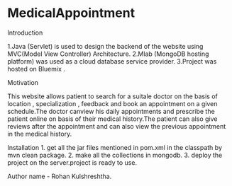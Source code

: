 # MedicalAppointment
Introduction

1.Java (Servlet) is used to design the backend of the website using MVC(Model View Controller) Architecture.
2.Mlab (MongoDB hosting platform) was used as a cloud database service provider.
3.Project was hosted on Bluemix .

Motivation

This website allows patient to search for a suitale doctor on the basis of location , specialization , feedback and book an appointment on a given schedule.The doctor canview his daily appointments and prescribe the patient online on basis of their medical history.The patient can also give reviews after the appointment and can also view the previous appointment in the medical history.

Installation 1. get all the jar files mentioned in pom.xml in the classpath by mvn clean package. 2. make all the collections in mongodb. 3. deploy the project on the server.project is ready to use.



Author name - Rohan Kulshreshtha.

